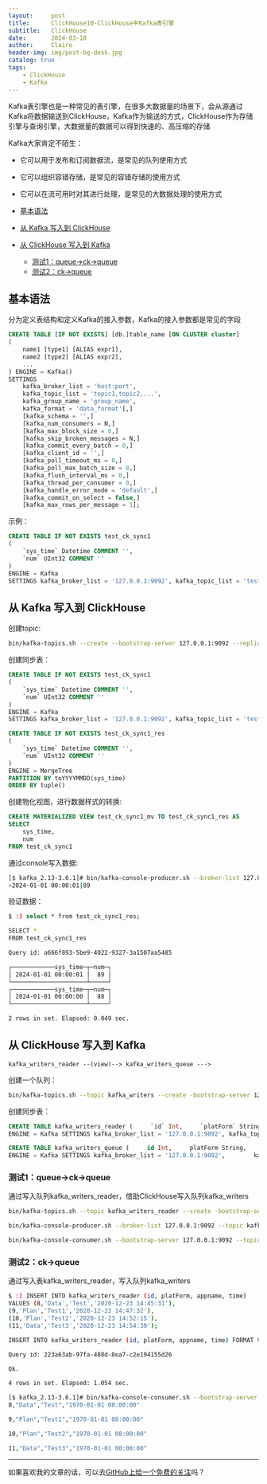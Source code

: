 ```yaml
---
layout:     post
title:      ClickHouse10-ClickHouse中Kafka表引擎
subtitle:   ClickHouse
date:       2024-03-18
author:     Claire
header-img: img/post-bg-desk.jpg
catalog: true
tags:
    - ClickHouse
    - Kafka
---
```


Kafka表引擎也是一种常见的表引擎，在很多大数据量的场景下，会从源通过Kafka将数据输送到ClickHouse，Kafka作为输送的方式，ClickHouse作为存储引擎与查询引擎，大数据量的数据可以得到快速的、高压缩的存储

Kafka大家肯定不陌生：

- 它可以用于发布和订阅数据流，是常见的队列使用方式
- 它可以组织容错存储，是常见的容错存储的使用方式
- 它可以在流可用时对其进行处理，是常见的大数据处理的使用方式

- [基本语法](#基本语法)
- [从 Kafka 写入到 ClickHouse](#从-kafka-写入到-clickhouse)
- [从 ClickHouse 写入到 Kafka](#从-clickhouse-写入到-kafka)
  - [测试1：queue-\>ck-\>queue](#测试1queue-ck-queue)
  - [测试2：ck-\>queue](#测试2ck-queue)

## 基本语法

分为定义表结构和定义Kafka的接入参数，Kafka的接入参数都是常见的字段

```sql
CREATE TABLE [IF NOT EXISTS] [db.]table_name [ON CLUSTER cluster]
(
    name1 [type1] [ALIAS expr1],
    name2 [type2] [ALIAS expr2],
    ...
) ENGINE = Kafka()
SETTINGS
    kafka_broker_list = 'host:port',
    kafka_topic_list = 'topic1,topic2,...',
    kafka_group_name = 'group_name',
    kafka_format = 'data_format'[,]
    [kafka_schema = '',]
    [kafka_num_consumers = N,]
    [kafka_max_block_size = 0,]
    [kafka_skip_broken_messages = N,]
    [kafka_commit_every_batch = 0,]
    [kafka_client_id = '',]
    [kafka_poll_timeout_ms = 0,]
    [kafka_poll_max_batch_size = 0,]
    [kafka_flush_interval_ms = 0,]
    [kafka_thread_per_consumer = 0,]
    [kafka_handle_error_mode = 'default',]
    [kafka_commit_on_select = false,]
    [kafka_max_rows_per_message = 1];
```

示例：

```sql
CREATE TABLE IF NOT EXISTS test_ck_sync1
(
    `sys_time` Datetime COMMENT '',
    `num` UInt32 COMMENT ''
)
ENGINE = Kafka
SETTINGS kafka_broker_list = '127.0.0.1:9092', kafka_topic_list = 'test_ck_sync1', kafka_group_name = 'ck_test_ck_sync1', kafka_format = 'CSV', kafka_max_block_size = 200000, kafka_skip_broken_messages = 1000, kafka_row_delimiter = '\n', format_csv_delimiter = '|'
```

## 从 Kafka 写入到 ClickHouse

创建topic:

```bash
bin/kafka-topics.sh --create --bootstrap-server 127.0.0.1:9092 --replication-factor 1 --partitions 1 --topic test_ck_sync1
```

创建同步表：

```sql
CREATE TABLE IF NOT EXISTS test_ck_sync1
(
    `sys_time` Datetime COMMENT '',
    `num` UInt32 COMMENT ''
)
ENGINE = Kafka
SETTINGS kafka_broker_list = '127.0.0.1:9092', kafka_topic_list = 'test_ck_sync1', kafka_group_name = 'ck_test_ck_sync1', kafka_format = 'CSV', kafka_max_block_size = 200000, kafka_skip_broken_messages = 1000, kafka_row_delimiter = '\n', format_csv_delimiter = '|'

CREATE TABLE IF NOT EXISTS test_ck_sync1_res
(
    `sys_time` Datetime COMMENT '',
    `num` UInt32 COMMENT ''
)
ENGINE = MergeTree
PARTITION BY toYYYYMMDD(sys_time)
ORDER BY tuple()
```

创建物化视图，进行数据样式的转换:

```sql
CREATE MATERIALIZED VIEW test_ck_sync1_mv TO test_ck_sync1_res AS
SELECT
    sys_time,
    num
FROM test_ck_sync1
```

通过console写入数据:

```bash
[$ kafka_2.13-3.6.1]# bin/kafka-console-producer.sh --broker-list 127.0.0.1:9092 --topic test_ck_sync1
>2024-01-01 00:00:01|89  
```

验证数据：

```bash
$ :) select * from test_ck_sync1_res;

SELECT *
FROM test_ck_sync1_res

Query id: a666f893-5be9-4022-9327-3a1507aa5485

┌────────────sys_time─┬─num─┐
│ 2024-01-01 00:00:01 │  89 │
└─────────────────────┴─────┘
┌────────────sys_time─┬─num─┐
│ 2024-01-01 00:00:00 │  88 │
└─────────────────────┴─────┘

2 rows in set. Elapsed: 0.049 sec.
```

## 从 ClickHouse 写入到 Kafka

```text
kafka_writers_reader --(view)--> kafka_writers_queue ---> 
```

创建一个队列：

```bash
bin/kafka-topics.sh --topic kafka_writers --create -bootstrap-server 127.0.0.1:9092 --partitions 1 --replication-factor 1
```

创建同步表：

```sql
CREATE TABLE kafka_writers_reader (     `id` Int,     `platForm` String,     `appname` String,     `time` DateTime ) 
ENGINE = Kafka SETTINGS kafka_broker_list = '127.0.0.1:9092', kafka_topic_list = 'kafka_writers_reader', kafka_group_name = 'kafka_writers_reader_group', kafka_format = 'CSV';

CREATE TABLE kafka_writers_queue (     id Int,     platForm String,     appname String,     time DateTime ) 
ENGINE = Kafka SETTINGS kafka_broker_list = '127.0.0.1:9092',        kafka_topic_list = 'kafka_writers',        kafka_group_name = 'kafka_writers_group',        kafka_format = 'CSV',       kafka_max_block_size = 1048576;
```

### 测试1：queue->ck->queue

通过写入队列kafka_writers_reader，借助ClickHouse写入队列kafka_writers

```bash
bin/kafka-topics.sh --topic kafka_writers_reader --create -bootstrap-server 127.0.0.1:9092 --partitions 1 --replication-factor 1

bin/kafka-console-producer.sh --broker-list 127.0.0.1:9092 --topic kafka_writers_reader

bin/kafka-console-consumer.sh --bootstrap-server 127.0.0.1:9092 --topic kafka_writers
```

### 测试2：ck->queue

通过写入表kafka_writers_reader，写入队列kafka_writers

```bash
$ :) INSERT INTO kafka_writers_reader (id, platForm, appname, time) 
VALUES (8,'Data','Test','2020-12-23 14:45:31'), 
(9,'Plan','Test1','2020-12-23 14:47:32'), 
(10,'Plan','Test2','2020-12-23 14:52:15'), 
(11,'Data','Test3','2020-12-23 14:54:39');

INSERT INTO kafka_writers_reader (id, platForm, appname, time) FORMAT Values

Query id: 223a63ab-97fa-488d-8ea7-c2e194155d26

Ok.

4 rows in set. Elapsed: 1.054 sec. 

```

```bash
[$ kafka_2.13-3.6.1]# bin/kafka-console-consumer.sh --bootstrap-server 127.0.0.1:9092 --topic kafka_writers
8,"Data","Test","1970-01-01 08:00:00"

9,"Plan","Test1","1970-01-01 08:00:00"

10,"Plan","Test2","1970-01-01 08:00:00"

11,"Data","Test3","1970-01-01 08:00:00"
```

----
如果喜欢我的文章的话，可以去[GitHub上给一个免费的关注](https://github.com/CzyerChen/)吗？
